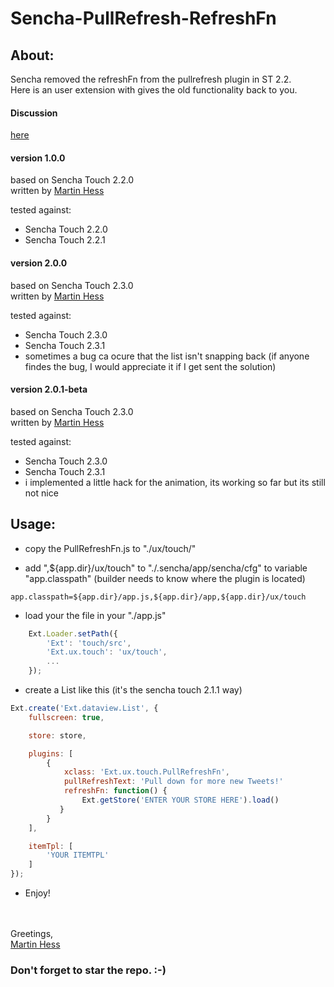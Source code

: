 Sencha-PullRefresh-RefreshFn
============================

## About:

Sencha removed the refreshFn from the pullrefresh plugin in ST 2.2.  
Here is an user extension with gives the old functionality back to you.

#### Discussion
[here](http://www.sencha.com/forum/showthread.php?261763-PullRefresh-without-refreshFn&p=1007532#post1007532)

#### version 1.0.0  
based on Sencha Touch 2.2.0  
written by [Martin Hess](https://github.com/p5hema2)

tested against:
- Sencha Touch 2.2.0
- Sencha Touch 2.2.1

#### version 2.0.0  
based on Sencha Touch 2.3.0  
written by [Martin Hess](https://github.com/p5hema2)

tested against:
- Sencha Touch 2.3.0
- Sencha Touch 2.3.1
- sometimes a bug ca ocure that the list isn't snapping back (if anyone findes the bug, I would appreciate it if I get sent the solution)

#### version 2.0.1-beta
based on Sencha Touch 2.3.0  
written by [Martin Hess](https://github.com/p5hema2)

tested against:
- Sencha Touch 2.3.0
- Sencha Touch 2.3.1
- i implemented a little hack for the animation, its working so far but its still not nice

## Usage:


- copy the PullRefreshFn.js to "./ux/touch/"

- add ",${app.dir}/ux/touch" to "./.sencha/app/sencha/cfg" to variable "app.classpath" 
(builder needs to know where the plugin is located)

```
app.classpath=${app.dir}/app.js,${app.dir}/app,${app.dir}/ux/touch
```

- load your the file in your "./app.js"

```javascript
    Ext.Loader.setPath({  
    	'Ext': 'touch/src',  
    	'Ext.ux.touch': 'ux/touch',  
    	...
    });
```

- create a List like this (it's the sencha touch 2.1.1 way)

```javascript
Ext.create('Ext.dataview.List', {
	fullscreen: true,

	store: store,

	plugins: [
		{
			xclass: 'Ext.ux.touch.PullRefreshFn',
			pullRefreshText: 'Pull down for more new Tweets!'
			refreshFn: function() { 
				Ext.getStore('ENTER YOUR STORE HERE').load()
		   }
		}
	],

	itemTpl: [
		'YOUR ITEMTPL'
	]
});
```


- Enjoy!

<br><br>
Greetings,  
[Martin Hess](https://github.com/p5hema2)
### Don't forget to star the repo. :-)
